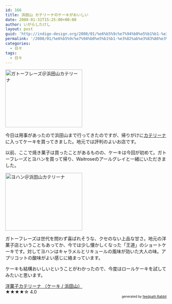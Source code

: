 ```yaml
---
id: 166
title: 浜田山 カテリーナのケーキがおいしい
date: 2008-01-31T15:25:00+00:00
author: いがらしたけし
layout: post
guid: 'http://indigo-design.org/2008/01/%e6%b5%9c%e7%94%b0%e5%b1%b1-%e3%82%ab%e3%83%86%e3%83%aa%e3%83%bc%e3%83%8a%e3%81%ae%e3%82%b1%e3%83%bc%e3%82%ad%e3%81%8c%e3%81%8a%e3%81%84%e3%81%97%e3%81%84/'
permalink: '/2008/01/%e6%b5%9c%e7%94%b0%e5%b1%b1-%e3%82%ab%e3%83%86%e3%83%aa%e3%83%bc%e3%83%8a%e3%81%ae%e3%82%b1%e3%83%bc%e3%82%ad%e3%81%8c%e3%81%8a%e3%81%84%e3%81%97%e3%81%84/'
categories:
  - 日々
tags:
  - 日々
---
```

<a href="http://photozou.jp/photo/show/120767/6991734"><img src="http://art6.photozou.jp/pub/767/120767/photo/6991734.jpg" alt="ガトーフレーズ＠浜田山カテリーナ" style="border: 0pt none" height="180" width="240"></a><br /><p><a href="http://photozou.jp/photo/show/120767/6991734"></a><a href="http://photozou.jp/photo/show/120767/6991734"></a>今日は用事があったので浜田山まで行ってきたのですが、帰りがけに<a href="http://www.google.co.jp/url?sa=t&amp;ct=res&amp;cd=1&amp;url=http%3A%2F%2Fwww.hamadayama.net%2Fmain%2Fkaterina.htm&amp;ei=o-WhR_ejLIis6gPKtp3dBA&amp;usg=AFQjCNHrmKrO1dpWvgAMgKIkXL-76oeznQ&amp;sig2=SlJI2CgJekqhzEL9wVohtw">カテリーナ</a>に入ってケーキを買ってきました。地元では評判のよいお店です。</p><p>以前、ここで焼き菓子は買ったことがあるものの、ケーキは今回が初めて。ガトーフレーズとヨハンを買って帰り、Waitroseのアールグレイと一緒にいただきました。</p><a href="http://photozou.jp/photo/show/120767/6991733"><img src="http://art5.photozou.jp/pub/767/120767/photo/6991733.jpg" alt="ヨハン＠浜田山カテリーナ" style="border: 0pt none" height="180" width="240"></a><a href="http://photozou.jp/photo/show/120767/6991733"></a><a href="http://photozou.jp/mypage/top/120767"></a><br /><p>ガトーフレーズは世代を問わず喜ばれそうな、クセのない上品な甘さ。地元の洋菓子店ということもあってか、今では少し懐かしくなった「王道」のショートケーキです。対してヨハンはキャラメルとリキュールの風味が効いた大人の味。アプリコットの酸味がよい感じに絡まっています。</p><p>ケーキも結構おいしいということがわかったので、今度はロールケーキを試してみたいと思います。<br /></p><p></p><div class="tabelog"><a href="http://r.tabelog.com/tokyo/rstdtl/13044087/" rel="tabelog-13044087-4.0">洋菓子カテリーナ （ケーキ / 浜田山）</a><br /><span>★★★★</span><span>☆</span> 4.0</div><!--feedpath info start--><div style="text-align: right;font-size: 10px">&nbsp;&nbsp;<span>generated by <a href="http://feedpath.jp" title="feedpath Rabbit" target="_blank">feedpath Rabbit</a></span></div><!--feedpath info end-->